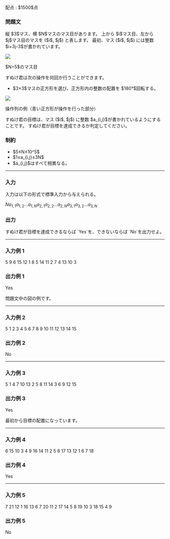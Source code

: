 
<div>

<span>

<span>

<p>
配点 : $1500$点
</p>

<div>

<section>

### **問題文**

<p>
縦 $3$マス、横 $N$マスのマス目があります。
上から $i$マス目、左から $j$マス目のマスを ($i$, $j$) と表します。
最初、マス ($i$, $j$) には整数 $i+3j-3$が書かれています。
</p>

<div>

<img src="https://atcoder.jp/img/agc006/0322a46da4f0298345d1574383f0d83e.png">

</img>

<p>
$N=5$のマス目
</p>

</div>

<p>
すぬけ君は次の操作を何回か行うことができます。
</p>

<ul>

<li>
$3×3$マスの正方形を選び、正方形内の整数の配置を $180°$回転する。
</li>

</ul>

<div>

<img src="https://atcoder.jp/img/agc006/a18e112da218b4ecd3c2b3fdfcf15d94.png">

</img>

<p>
操作列の例（青い正方形が操作を行った部分）
</p>

</div>

<p>
すぬけ君の目標は、マス ($i$, $j$) に整数 $a_{i,j}$が書かれているようにすることです。
すぬけ君が目標を達成できるか判定してください。
</p>

</section>

</div>

<div>

<section>

### **制約**

<ul>

<li>
$5≤N≤10^5$
</li>

<li>
$1≤a_{i,j}≤3N$
</li>

<li>
$a_{i,j}$はすべて相異なる。
</li>

</ul>

</section>

</div>

---

<div>

<div>

<section>

### **入力**

<p>
入力は以下の形式で標準入力から与えられる。
</p>

<div>

$N$$a_{1,1}$$a_{1,2}$$...$$a_{1,N}$$a_{2,1}$$a_{2,2}$$...$$a_{2,N}$$a_{3,1}$$a_{3,2}$$...$$a_{3,N}$
</div>

</section>

</div>

<div>

<section>

### **出力**

<p>
すぬけ君が目標を達成できるならば `Yes`を、できないならば `No`を出力せよ。
</p>

</section>

</div>

</div>

---

<div>

<section>

### **入力例 1**

<div>

5
9 6 15 12 1
8 5 14 11 2
7 4 13 10 3

</div>

</section>

</div>

<div>

<section>

### **出力例 1**

<div>

Yes

</div>

<p>
問題文中の図の例です。
</p>

</section>

</div>

---

<div>

<section>

### **入力例 2**

<div>

5
1 2 3 4 5
6 7 8 9 10
11 12 13 14 15

</div>

</section>

</div>

<div>

<section>

### **出力例 2**

<div>

No

</div>

</section>

</div>

---

<div>

<section>

### **入力例 3**

<div>

5
1 4 7 10 13
2 5 8 11 14
3 6 9 12 15

</div>

</section>

</div>

<div>

<section>

### **出力例 3**

<div>

Yes

</div>

<p>
最初から目標の配置になっています。
</p>

</section>

</div>

---

<div>

<section>

### **入力例 4**

<div>

6
15 10 3 4 9 16
14 11 2 5 8 17
13 12 1 6 7 18

</div>

</section>

</div>

<div>

<section>

### **出力例 4**

<div>

Yes

</div>

</section>

</div>

---

<div>

<section>

### **入力例 5**

<div>

7
21 12 1 16 13 6 7
20 11 2 17 14 5 8
19 10 3 18 15 4 9

</div>

</section>

</div>

<div>

<section>

### **出力例 5**

<div>

No

</div>

</section>

</div>

</span>

</span>

</div>
